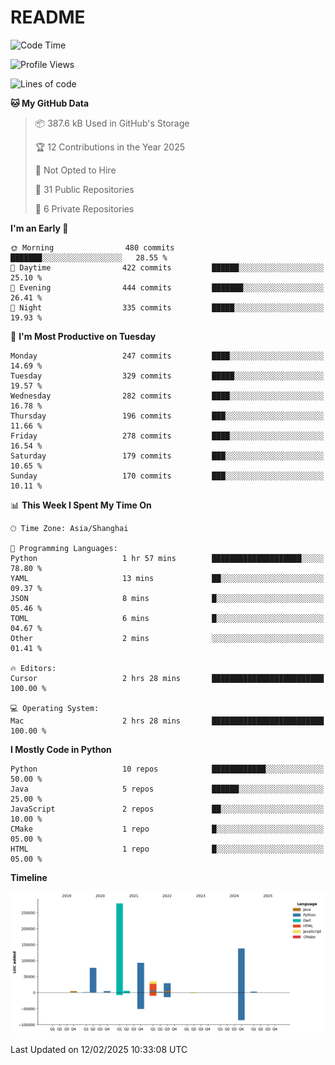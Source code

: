 # README

<!--START_SECTION:waka-->
![Code Time](http://img.shields.io/badge/Code%20Time-1%2C201%20hrs%2031%20mins-blue)

![Profile Views](http://img.shields.io/badge/Profile%20Views-5-blue)

![Lines of code](https://img.shields.io/badge/From%20Hello%20World%20I%27ve%20Written-670.9%20thousand%20lines%20of%20code-blue)

**🐱 My GitHub Data** 

> 📦 387.6 kB Used in GitHub's Storage 
 > 
> 🏆 12 Contributions in the Year 2025
 > 
> 🚫 Not Opted to Hire
 > 
> 📜 31 Public Repositories 
 > 
> 🔑 6 Private Repositories 
 > 
**I'm an Early 🐤** 

```text
🌞 Morning                480 commits         ███████░░░░░░░░░░░░░░░░░░   28.55 % 
🌆 Daytime                422 commits         ██████░░░░░░░░░░░░░░░░░░░   25.10 % 
🌃 Evening                444 commits         ███████░░░░░░░░░░░░░░░░░░   26.41 % 
🌙 Night                  335 commits         █████░░░░░░░░░░░░░░░░░░░░   19.93 % 
```
📅 **I'm Most Productive on Tuesday** 

```text
Monday                   247 commits         ████░░░░░░░░░░░░░░░░░░░░░   14.69 % 
Tuesday                  329 commits         █████░░░░░░░░░░░░░░░░░░░░   19.57 % 
Wednesday                282 commits         ████░░░░░░░░░░░░░░░░░░░░░   16.78 % 
Thursday                 196 commits         ███░░░░░░░░░░░░░░░░░░░░░░   11.66 % 
Friday                   278 commits         ████░░░░░░░░░░░░░░░░░░░░░   16.54 % 
Saturday                 179 commits         ███░░░░░░░░░░░░░░░░░░░░░░   10.65 % 
Sunday                   170 commits         ███░░░░░░░░░░░░░░░░░░░░░░   10.11 % 
```


📊 **This Week I Spent My Time On** 

```text
🕑︎ Time Zone: Asia/Shanghai

💬 Programming Languages: 
Python                   1 hr 57 mins        ████████████████████░░░░░   78.80 % 
YAML                     13 mins             ██░░░░░░░░░░░░░░░░░░░░░░░   09.37 % 
JSON                     8 mins              █░░░░░░░░░░░░░░░░░░░░░░░░   05.46 % 
TOML                     6 mins              █░░░░░░░░░░░░░░░░░░░░░░░░   04.67 % 
Other                    2 mins              ░░░░░░░░░░░░░░░░░░░░░░░░░   01.41 % 

🔥 Editors: 
Cursor                   2 hrs 28 mins       █████████████████████████   100.00 % 

💻 Operating System: 
Mac                      2 hrs 28 mins       █████████████████████████   100.00 % 
```

**I Mostly Code in Python** 

```text
Python                   10 repos            ████████████░░░░░░░░░░░░░   50.00 % 
Java                     5 repos             ██████░░░░░░░░░░░░░░░░░░░   25.00 % 
JavaScript               2 repos             ██░░░░░░░░░░░░░░░░░░░░░░░   10.00 % 
CMake                    1 repo              █░░░░░░░░░░░░░░░░░░░░░░░░   05.00 % 
HTML                     1 repo              █░░░░░░░░░░░░░░░░░░░░░░░░   05.00 % 
```



**Timeline**

![Lines of Code chart](https://raw.githubusercontent.com/XeonHis/XeonHis/main/assets/bar_graph.png)


 Last Updated on 12/02/2025 10:33:08 UTC
<!--END_SECTION:waka-->
